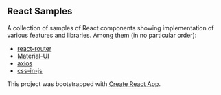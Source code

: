 ## React Samples

A collection of samples of React components showing implementation of various features and libraries.  Among them (in no particular order):

* [react-router](https://reacttraining.com/react-router)
* [Material-UI](https://material-ui.com/)
* [axios](https://www.npmjs.com/package/axios)
* [css-in-js](https://cssinjs.org/)

This project was bootstrapped with [Create React App](https://github.com/facebook/create-react-app).
